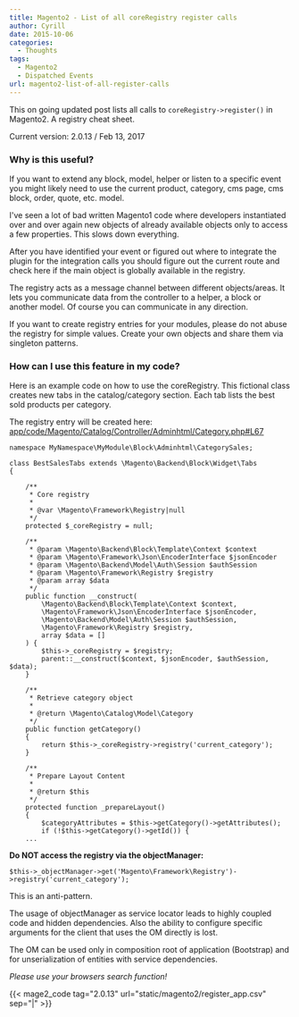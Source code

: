 ```yaml
---
title: Magento2 - List of all coreRegistry register calls
author: Cyrill
date: 2015-10-06
categories:
  - Thoughts
tags:
  - Magento2
  - Dispatched Events
url: magento2-list-of-all-register-calls  
---
```


This on going updated post lists all calls to `coreRegistry->register()` in Magento2. A registry cheat sheet.

Current version: 2.0.13 / Feb 13, 2017

<!--more-->

### Why is this useful?

If you want to extend any block, model, helper or listen to a specific event you might likely need to use
the current product, category, cms page, cms block, order, quote, etc. model.

I've seen a lot of bad written Magento1 code where developers instantiated over and over again new
objects of already available objects only to access a few properties. This slows down everything.

After you have identified your event or figured out where to integrate the plugin for the integration calls
you should figure out the current route and check here if the main object is globally available in the registry.

The registry acts as a message channel between different objects/areas. It lets you communicate data from the
controller to a helper, a block or another model. Of course you can communicate in any direction.

If you want to create registry entries for your modules, please do not abuse the registry for simple values. 
Create your own objects and share them via singleton patterns.

### How can I use this feature in my code?

Here is an example code on how to use the coreRegistry. This fictional class creates
new tabs in the catalog/category section. Each tab lists the best sold products per category.

The registry entry will be created here: 
[app/code/Magento/Catalog/Controller/Adminhtml/Category.php#L67](https://github.com/magento/magento2/tree/0.42.0-beta2/app/code/Magento/Catalog/Controller/Adminhtml/Category.php#L67)

```
namespace MyNamespace\MyModule\Block\Adminhtml\CategorySales;

class BestSalesTabs extends \Magento\Backend\Block\Widget\Tabs
{

    /**
     * Core registry
     *
     * @var \Magento\Framework\Registry|null
     */
    protected $_coreRegistry = null;

    /**
     * @param \Magento\Backend\Block\Template\Context $context
     * @param \Magento\Framework\Json\EncoderInterface $jsonEncoder
     * @param \Magento\Backend\Model\Auth\Session $authSession
     * @param \Magento\Framework\Registry $registry
     * @param array $data
     */
    public function __construct(
        \Magento\Backend\Block\Template\Context $context,
        \Magento\Framework\Json\EncoderInterface $jsonEncoder,
        \Magento\Backend\Model\Auth\Session $authSession,
        \Magento\Framework\Registry $registry,
        array $data = []
    ) {
        $this->_coreRegistry = $registry;
        parent::__construct($context, $jsonEncoder, $authSession, $data);
    }

    /**
     * Retrieve category object
     *
     * @return \Magento\Catalog\Model\Category
     */
    public function getCategory()
    {
        return $this->_coreRegistry->registry('current_category');
    }

    /**
     * Prepare Layout Content
     *
     * @return $this
     */
    protected function _prepareLayout()
    {
        $categoryAttributes = $this->getCategory()->getAttributes();
        if (!$this->getCategory()->getId()) {
    ...
```

**Do NOT access the registry via the objectManager:**

```
$this->_objectManager->get('Magento\Framework\Registry')->registry('current_category');
```

This is an anti-pattern. 

The usage of objectManager as service locator leads to highly coupled code and hidden dependencies. Also the 
ability to configure specific arguments for the client that uses the OM directly is lost.

The OM can be used only in composition root of application (Bootstrap) and for unserialization of 
entities with service dependencies.

*Please use your browsers search function!*

{{< mage2_code tag="2.0.13" url="static/magento2/register_app.csv" sep="|" >}}
